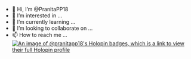 - 👋 Hi, I’m @PranitaPP18
- 👀 I’m interested in ...
- 🌱 I’m currently learning ...
- 💞️ I’m looking to collaborate on ...
- 📫 How to reach me ...
[![An image of @pranitapp18's Holopin badges, which is a link to view their full Holopin profile](https://holopin.me/pranitapp18)](https://holopin.io/@pranitapp18)
<!---
PranitaPP18/PranitaPP18 is a ✨ special ✨ repository because its `README.md` (this file) appears on your GitHub profile.
You can click the Preview link to take a look at your changes.
--->
